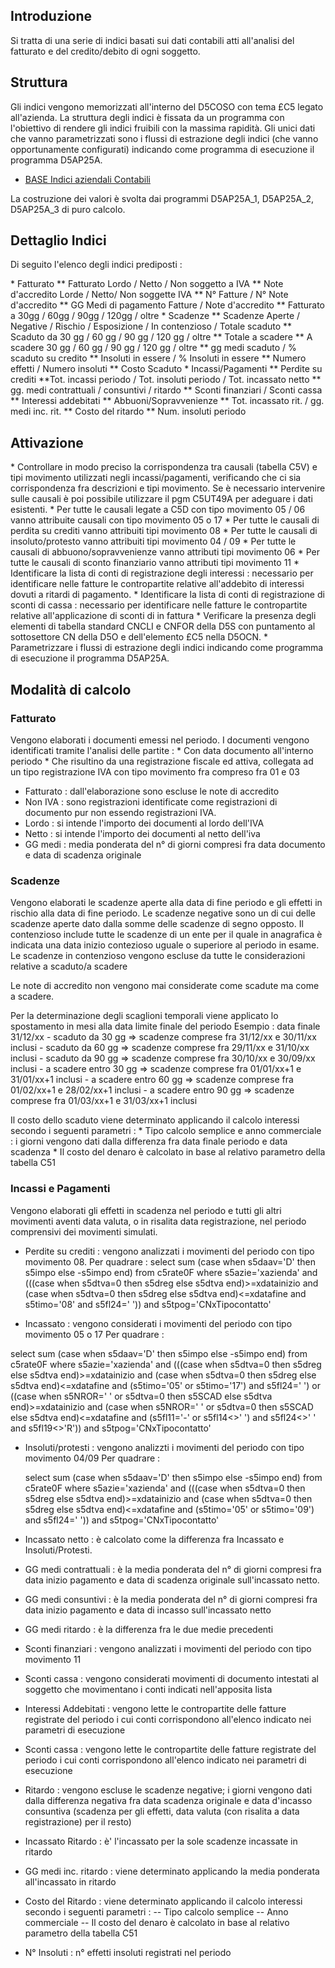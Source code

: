 ## Introduzione

Si tratta di una serie di indici basati sui dati contabili atti all'analisi del fatturato e del credito/debito di ogni soggetto.

## Struttura

Gli indici vengono memorizzati all'interno del D5COSO con tema £C5 legato all'azienda. La struttura degli indici è fissata da un programma con l'obiettivo di rendere gli indici fruibili con la massima rapidità.
Gli unici dati che vanno parametrizzati sono i flussi di estrazione degli indici (che vanno opportunamente configurati) indicando come programma di esecuzione il programma D5AP25A.

- [BASE Indici aziendali Contabili](Sorgenti/OJ/PGM/D5AP25A)

La costruzione dei valori è svolta dai programmi D5AP25A_1, D5AP25A_2, D5AP25A_3 di puro calcolo.

## Dettaglio Indici

Di seguito l'elenco degli indici prediposti : 

\* Fatturato
 \*\* Fatturato Lordo / Netto / Non soggetto a IVA
 \*\* Note d'accredito Lorde / Netto/ Non soggette IVA
 \*\* N° Fatture / N° Note d'accredito
 \*\* GG Medi di pagamento Fatture / Note d'accredito
 \*\* Fatturato a 30gg / 60gg / 90gg / 120gg / oltre
 \* Scadenze
 \*\* Scadenze Aperte / Negative / Rischio / Esposizione / In contenzioso / Totale scaduto
 \*\* Scaduto da 30 gg / 60 gg / 90 gg / 120 gg / oltre
 \*\* Totale a scadere
 \*\* A scadere 30 gg / 60 gg / 90 gg / 120 gg / oltre
 \*\* gg medi scaduto / % scaduto su credito
 \*\* Insoluti in essere / % Insoluti in essere
 \*\* Numero effetti / Numero insoluti
 \*\* Costo Scaduto
 \* Incassi/Pagamenti
 \*\* Perdite su crediti
 \*\*Tot. incassi periodo / Tot. insoluti periodo / Tot. incassato netto
 \*\* gg. medi contrattuali / consuntivi / ritardo
 \*\* Sconti finanziari / Sconti cassa
 \*\* Interessi addebitati
 \*\* Abbuoni/Sopravvenienze
 \*\* Tot. incassato rit. / gg. medi inc. rit.
 \*\* Costo del ritardo
 \*\* Num. insoluti periodo

## Attivazione

 \* Controllare in modo preciso la corrispondenza tra causali (tabella C5V) e tipi movimento utilizzati negli incassi/pagamenti, verificando che ci sia corrispondenza fra descrizioni e tipi movimento. Se è necessario intervenire sulle causali è poi possibile utilizzare il pgm C5UT49A per adeguare i dati esistenti.
 \* Per tutte le causali legate a C5D con tipo movimento 05 / 06 vanno attribuite causali con tipo movimento 05 o 17
 \* Per tutte le causali di perdita su crediti vanno attribuiti tipi movimento 08
 \* Per tutte le causali di insoluto/protesto vanno attribuiti tipi movimento 04 / 09
 \* Per tutte le causali di abbuono/sopravvenienze vanno attributi tipi movimento 06
 \* Per tutte le causali di sconto finanziario vanno attributi tipi movimento 11
 \* Identificare la lista di conti di registrazione degli interessi :  necessario per identificare nelle fatture le contropartite relative all'addebito di interessi dovuti a ritardi di pagamento.
 \* Identificare la lista di conti di registrazione di sconti di cassa :  necessario per identificare nelle fatture le contropartite relative all'applicazione di sconti di in fattura
 \* Verificare la presenza degli elementi di tabella standard CNCLI e CNFOR della D5S con puntamento al sottosettore CN della D5O e dell'elemento £C5 nella D5OCN.
 \* Parametrizzare i flussi di estrazione degli indici indicando come programma di esecuzione il programma D5AP25A.

## Modalità di calcolo

### Fatturato

Vengono elaborati i documenti emessi nel periodo. I documenti vengono identificati tramite l'analisi delle partite : 
 \* Con data documento all'interno periodo
 \* Che risultino da una registrazione fiscale ed attiva, collegata ad un tipo registrazione IVA con tipo movimento fra compreso fra 01 e 03

- Fatturato :  dall'elaborazione sono escluse le note di accredito
- Non IVA :  sono registrazioni identificate come registrazioni di documento pur non essendo registrazioni IVA.
- Lordo :  si intende l'importo dei documenti al lordo dell'IVA
- Netto :  si intende l'importo dei documenti al netto dell'iva
- GG medi :  media ponderata del n° di giorni compresi fra data documento e data di scadenza originale


### Scadenze

Vengono elaborati le scadenze aperte alla data di fine periodo e gli effetti in rischio alla data di fine periodo.
Le scadenze negative sono un di cui delle scadenze aperte dato dalla somme delle scadenze di segno opposto.
Il contenzioso include tutte le scadenze di un ente per il quale in anagrafica è indicata una data inizio contezioso uguale o superiore al periodo in esame. Le scadenze in contenzioso vengono escluse da tutte le considerazioni relative a scaduto/a scadere

Le note di accredito non vengono mai considerate come scadute ma come a scadere.

Per la determinazione degli scaglioni temporali viene applicato lo spostamento in mesi alla data limite finale del periodo
Esempio :  data finale 31/12/xx
        - scaduto da 30 gg => scadenze comprese fra 31/12/xx e 30/11/xx inclusi
        - scaduto da 60 gg => scadenze comprese fra 29/11/xx e 31/10/xx inclusi
        - scaduto da 90 gg => scadenze comprese fra 30/10/xx e 30/09/xx inclusi
        - a scadere entro 30 gg => scadenze comprese fra 01/01/xx+1 e 31/01/xx+1 inclusi
        - a scadere entro 60 gg => scadenze comprese fra 01/02/xx+1 e 28/02/xx+1 inclusi
        - a scadere entro 90 gg => scadenze comprese fra 01/03/xx+1 e 31/03/xx+1 inclusi

Il costo dello scaduto viene determinato applicando il calcolo interessi secondo i seguenti parametri : 
 \* Tipo calcolo semplice e anno commerciale :  i giorni vengono dati dalla differenza fra data finale periodo e data scadenza
 \* Il costo del denaro è calcolato in base al relativo parametro della tabella C51

### Incassi e Pagamenti

Vengono elaborati gli effetti in scadenza nel periodo e tutti gli altri movimenti aventi data valuta, o in risalita data registrazione, nel periodo comprensivi dei movimenti simulati.


- Perdite su crediti :  vengono analizzati i movimenti del periodo con tipo movimento 08.
    Per quadrare : 
  select
   sum (case when s5daav='D' then s5impo else -s5impo end)
   from c5rate0F where s5azie='xazienda'
   and (((case when s5dtva=0 then s5dreg else s5dtva end)>=xdatainizio and
         (case when s5dtva=0 then s5dreg else s5dtva end)<=xdatafine   and
          s5timo='08'
          and s5fl24=' '))
   and s5tpog='CNxTipocontatto'

- Incassato :  vengono considerati i movimenti del periodo con tipo movimento 05 o 17
Per quadrare : 

 select
 sum (case when s5daav='D' then s5impo else -s5impo end)
 from c5rate0F where s5azie='xazienda'
 and (((case when s5dtva=0 then s5dreg else s5dtva end)>=xdatainizio and
       (case when s5dtva=0 then s5dreg else s5dtva end)<=xdatafine   and
       (s5timo='05' or s5timo='17')
        and s5fl24=' ')
 or
    ((case when s5NROR=' ' or s5dtva=0
  then s5SCAD else s5dtva end)>=xdatainizio and
        (case when s5NROR=' ' or s5dtva=0
     then s5SCAD else s5dtva end)<=xdatafine   and
         (s5fl11='-' or s5fl14<>' ')  and
          s5fl24<>' ' and
          s5fl19<>'R'))
    and s5tpog='CNxTipocontatto'

- Insoluti/protesti :  vengono analizzti i movimenti del periodo con tipo movimento 04/09
   Per quadrare : 

    select
    sum (case when s5daav='D' then s5impo else -s5impo end)
    from c5rate0F where s5azie='xazienda'
    and (((case when s5dtva=0 then s5dreg else s5dtva end)>=xdatainizio and
          (case when s5dtva=0 then s5dreg else s5dtva end)<=xdatafine   and
          (s5timo='05' or s5timo='09')
           and s5fl24=' '))
    and s5tpog='CNxTipocontatto'

- Incassato netto :  è calcolato come la differenza fra Incassato e Insoluti/Protesti.
- GG medi contrattuali :  è la media ponderata del n° di giorni compresi fra data inizio pagamento e data di scadenza originale sull'incassato netto.
- GG medi consuntivi :  è la media ponderata del n° di giorni compresi fra data inizio pagamento e data di incasso sull'incassato netto
- GG medi ritardo :  è la differenza fra le due medie precedenti
- Sconti finanziari :  vengono analizzati i movimenti del periodo con tipo movimento 11
- Sconti cassa :  vengono considerati movimenti di documento intestati al soggetto che movimentano i conti indicati nell'apposita lista
- Interessi Addebitati :  vengono lette le contropartite delle fatture registrate del periodo i cui conti corrispondono all'elenco indicato nei parametri di esecuzione
- Sconti cassa :  vengono lette le contropartite delle fatture registrate del periodo i cui conti corrispondono all'elenco indicato nei parametri di esecuzione
- Ritardo :  vengono escluse le scadenze negative; i giorni vengono dati dalla differenza negativa fra data scadenza originale e data d'incasso consuntiva (scadenza per gli effetti, data valuta (con risalita a data registrazione) per il resto)
- Incassato Ritardo :  è' l'incassato per la sole scadenze incassate in ritardo
- GG medi inc. ritardo :  viene determinato applicando la media ponderata all'incassato in ritardo
- Costo del Ritardo :  viene determinato applicando il calcolo interessi secondo i seguenti parametri : 
-- Tipo calcolo semplice
-- Anno commerciale
-- Il costo del denaro è calcolato in base al relativo parametro della tabella C51
- N° Insoluti :  n° effetti insoluti registrati nel periodo

